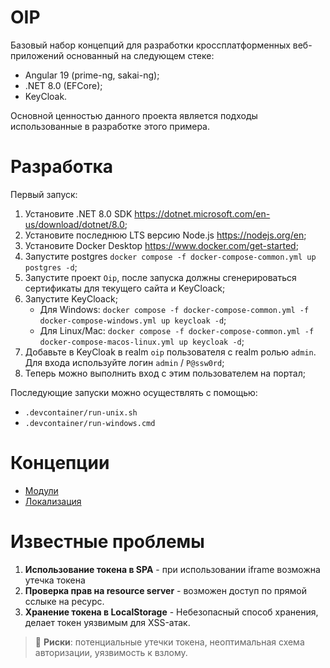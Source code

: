 # OIP
Базовый набор концепций для разработки кроссплатформенных веб-приложений основанный на следующем стеке:
* Angular 19 (prime-ng, sakai-ng);
* .NET 8.0 (EFCore);
* KeyCloak.

Основной ценностью данного проекта является подходы использованные в разработке этого примера.

# Разработка
Первый запуск:
1. Установите .NET 8.0 SDK https://dotnet.microsoft.com/en-us/download/dotnet/8.0;
2. Установите последнюю LTS версию Node.js https://nodejs.org/en;
3. Установите Docker Desktop https://www.docker.com/get-started;
4. Запустите postgres `docker compose -f docker-compose-common.yml up postgres -d`;
5. Запустите проект `Oip`, после запуска должны сгенерироваться сертификаты для текущего сайта и KeyCloack;
6. Запустите KeyCloack;
   * Для Windows: `docker compose -f docker-compose-common.yml -f docker-compose-windows.yml up keycloak -d`;
   * Для Linux/Mac: `docker compose -f docker-compose-common.yml -f docker-compose-macos-linux.yml up keycloak -d`;
7. Добавьте в KeyCloak в realm `oip` пользователя с realm ролью  `admin`. Для входа используйте логин `admin` / `P@ssw0rd`;
8. Теперь можно выполнить вход с этим пользователем на портал;

Последующие запуски можно осуществлять с помощью:
* `.devcontainer/run-unix.sh` 
* `.devcontainer/run-windows.cmd`

# Концепции

* [Модули](./Modules.md)
* [Локализация](./L10n.md)


# Известные проблемы

1. **Использование токена в SPA** - при использовании iframe возможна утечка токена
2. **Проверка прав на resource server** - возможен доступ по прямой сслыке на ресурс.
3. **Хранение токена в LocalStorage** - Небезопасный способ хранения, делает токен уязвимым для XSS-атак.

> 🔐 **Риски**: потенциальные утечки токена, неоптимальная схема авторизации, уязвимость к взлому.